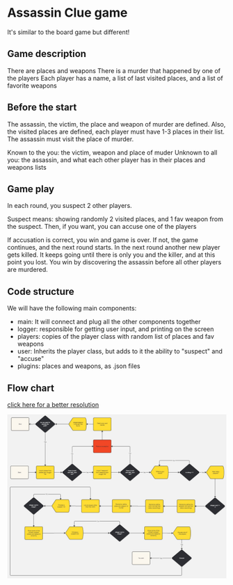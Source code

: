 # Assassin Clue game
It's similar to the board game but different!

## Game description
There are places and weapons
There is a murder that happened by one of the players
Each player has a name, a list of last visited places, and a list
of favorite weapons

## Before the start
The assassin, the victim, the place and weapon of murder are defined.
Also, the visited places are defined, each player must have 1-3 places in their list.
The assassin must visit the place of murder.

Known to the you: the victim, weapon and place of muder
Unknown to all you: the assassin, and what each other player has in their places and weapons lists

## Game play
In each round, you suspect 2 other players.

Suspect means: showing randomly 2 visited places, and 1 fav weapon from the suspect.
Then, if you want, you can accuse one of the players

If accusation is correct, you win and game is over.
If not, the game continues, and the next round starts.
In the next round another new player gets killed.
It keeps going until there is only you and the killer, and at this point you lost.
You win by discovering the assassin before all other players are murdered.

## Code structure
We will have the following main components:

- main: It will connect and plug all the other components together
- logger: responsible for getting user input, and printing on the screen
- players: copies of the player class with random list of places and fav weapons
- user: Inherits the player class, but adds to it the ability to "suspect" and "accuse"
- plugins: places and weapons, as .json files

## Flow chart
[click here for a better resolution](https://miro.com/app/board/uXjVKfr6auU=/?share_link_id=919883985147)

<img src="flowchart.jpg" alt="drawing" width="600"/>
